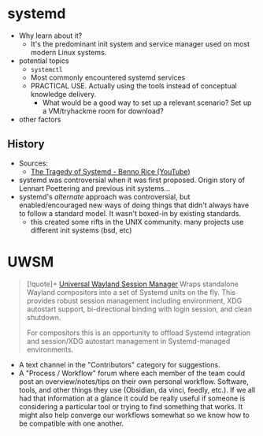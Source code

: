 # systemd
- Why learn about it?
	- It's the predominant init system and service manager used on most modern Linux systems.
- potential topics
	- `systemctl`
	- Most commonly encountered systemd services
	- PRACTICAL USE. Actually using the tools instead of conceptual knowledge delivery.
		- What would be a good way to set up a relevant scenario? Set up a VM/tryhackme room for download?
- other factors

## History
- Sources:
	- [The Tragedy of Systemd - Benno Rice (YouTube)](https://www.youtube.com/watch?v=o_AIw9bGogo)
- systemd was controversial when it was first proposed. Origin story of Lennart Poettering and previous init systems...
- systemd's *alternate* approach was controversial, but enabled/encouraged new ways of doing things that didn't always have to follow a standard model. It wasn't boxed-in by existing standards.
	- this created some rifts in the UNIX community. many projects use different init systems (bsd, etc)

# UWSM

> [!quote]+ [Universal Wayland Session Manager](https://github.com/Vladimir-csp/uwsm)
> Wraps standalone Wayland compositors into a set of Systemd units on the fly. This provides robust session management including environment, XDG autostart support, bi-directional binding with login session, and clean shutdown.
> 
> For compositors this is an opportunity to offload Systemd integration and session/XDG autostart management in Systemd-managed environments.


- A text channel in the "Contributors" category for suggestions.
- A "Process / Workflow"  forum where each member of the team could post an overview/notes/tips on their own personal workflow. Software, tools, and other things they use (Obsidian, da vinci, feedly, etc.). If we all had that information at a glance it could be really useful if someone is considering a particular tool or trying to find something that works. It might also help converge our workflows somewhat so we know how to be compatible with one another.